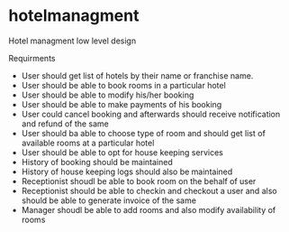 # hotelmanagment
Hotel managment low level design

  Requirments 
  * User should get list of hotels by their name or franchise name.
  * User should be able to book rooms in a particular hotel
  * User should be able to modify his/her booking
  * User should be able to make payments of his booking
  * User could cancel booking and afterwards should receive notification and refund of the same
  * User should ba able to choose type of room and should get list of available rooms at a particular hotel
  * User should be able to opt for house keeping services
  * History of booking should be maintained
  * History of house keeping logs should also be maintained
  * Receptionist shoudl be able to book room on the behalf of user
  * Receptionist should be able to checkin and checkout a user and also should be able to generate invoice of the same
  * Manager shoudl be able to add rooms and also modify availability of rooms
  

